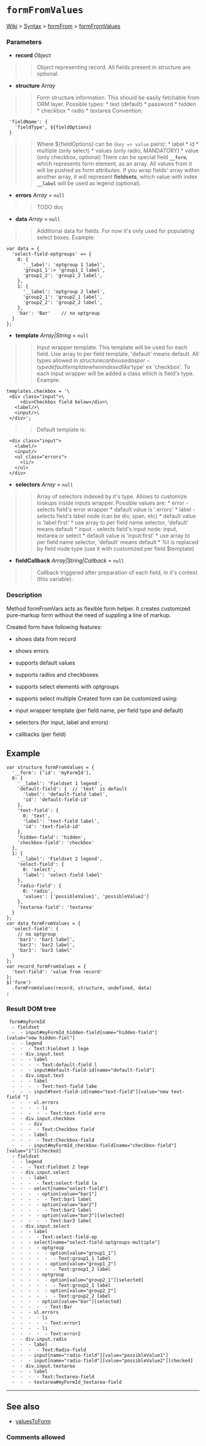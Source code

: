 # `formFromValues` #
[Wiki](http://code.google.com/p/querytemplates/w/list) > [Syntax](Syntax.md) > [formFrom](formFromSyntax.md) > [formFromValues](formFromValuesMethodJS.md)
### Parameters ###
  * **record** _Object_
> > Object representing record. All fields present in structure are optional.
  * **structure** _Array_
> > Form structure information. This should be easily fetchable from ORM layer.  Possible types:
      * text (default)
      * password
      * hidden
      * checkbox
      * radio
      * textarea
> > Convention:
```
 'fieldName': {
   'fieldType', ${fieldOptions}
 }

```
> > Where ${fieldOptions} can be (`key => value` pairs):
      * label
      * id
      * multiple (only select)
      * values (only radio, MANDATORY)
      * value (only checkbox, optional)
> > There can be special field **`__form`**, which represents form element, as an array.  All values from it will be pushed as form attributes.  If you wrap fields' array within another array, it will represent **fieldsets**,  which value with index **`__label`** will be used as legend (optional).
  * **errors** _Array_ = `null`
> > TODO doc
  * **data** _Array_ = `null`
> > Additional data for fields. For now it's only used for populating select boxes.  Example:
```
var data = {
  'select-field-optgroups' => {
    0: {
      '__label': 'optgroup 1 label',
      'group1_1':> 'group1_1 label',
      'group1_2': 'group1_2 label',
    },
    1: {
      '__label': 'optgroup 2 label',
      'group2_1': 'group2_1 label',
      'group2_2': 'group2_2 label',
    },
    'bar': 'Bar'    // no optgroup
  }
};
```

  * **template** _Array|String_ = `null`
> > Input wrapper template. This template will be used for each field. Use array  to per field template, 'default' means default.  All types allowed in $structure can be used as per-type default template  when indexed like '$type' ex 'checkbox'.  To each input wrapper will be added a class which is field's type.  Example:
```
templates.checkbox = '\
 <div class="input">\
     <div>Checkbox field below</div>\
   <label/>\
   <input/>\
 </div>';

```
> > Default template is:
```
 <div class="input">
   <label/>
   <input/>
   <ul class="errors">
     <li/>
   </ul>
 </div>

```

  * **selectors** _Array_ = `null`
> > Array of selectors indexed by it's type. Allows to customize lookups inside  inputs wrapper. Possible values are:
      * error - selects field's error wrapper
        * dafault value is '.errors'
      * label - selects field's label node (can be div, span, etc)
        * default value is 'label:first'
        * use array to per field name selector, 'default' means default
      * input - selects field's input node: input, textarea or select
        * default value is 'input:first'
        * use array to per field name selector, 'default' means default
        * %t is replaced by field node type (use it with customized per field $template)
  * **fieldCallback** _Array|String|Callback_ = `null`
> > Callback triggered after preparation of each field, in it's context (this variable).


### Description ###
Method formFromVars acts as flexible form helper. It creates customized  pure-markup form without the need of suppling a line of markup.

Created form have following features:

  * shows data from record
  * shows errors
  * supports default values
  * supports radios and checkboxes
  * supports select elements with optgroups
  * supports select multiple
Created form can be customized using:

  * input wrapper template (per field name, per field type and default)
  * selectors (for input, label and errors)
  * callbacks (per field)
## Example ##
```
var structure_formFromValues = {
  '__form': {'id': 'myFormId'},
  0: { 
    '__label': 'Fieldset 1 legend',
    'default-field': {  // 'text' is default
      'label': 'default-field label',
      'id': 'default-field-id'
    },
    'text-field': {
      0: 'text',
      'label': 'text-field label',
      'id': 'text-field-id'
    },
    'hidden-field': 'hidden',
    'checkbox-field': 'checkbox'
  },
  1: {
    '__label': 'Fieldset 2 legend',
    'select-field': {
      0: 'select', 
      'label': 'select-field label'
    },
    'radio-field': {
      0: 'radio', 
      'values': ['possibleValue1', 'possibleValue2']
    },
    'textarea-field': 'textarea'
  }
};
var data_formFromValues = {
  'select-field': {
    // no optgroup
    'bar1': 'bar1 label',
    'bar2': 'bar2 label',
    'bar3': 'bar3 label'
  }
};
var record_formFromValues = {
  'text-field': 'value from record'
};
$('form')
  .formFromValues(record, structure, undefined, data)
;
```
### Result DOM tree ###
```
 form#myFormId
  - fieldset
  -  - input#myFormId_hidden-field[name="hidden-field"][value="new hidden-fiel"]
  -  - legend
  -  -  - Text:Fieldset 1 lege
  -  - div.input.text
  -  -  - label
  -  -  -  - Text:default-field l
  -  -  - input#default-field-id[name="default-field"]
  -  - div.input.text
  -  -  - label
  -  -  -  - Text:text-field labe
  -  -  - input#text-field-id[name="text-field"][value="new text-field "]
  -  -  - ul.errors
  -  -  -  - li
  -  -  -  -  - Text:text-field erro
  -  - div.input.checkbox
  -  -  - div
  -  -  -  - Text:Checkbox field
  -  -  - label
  -  -  -  - Text:Checkbox-field
  -  -  - input#myFormId_checkbox-field[name="checkbox-field"][value="1"][checked]
  - fieldset
  -  - legend
  -  -  - Text:Fieldset 2 lege
  -  - div.input.select
  -  -  - label
  -  -  -  - Text:select-field la
  -  -  - select[name="select-field"]
  -  -  -  - option[value="bar1"]
  -  -  -  -  - Text:bar1 label
  -  -  -  - option[value="bar2"]
  -  -  -  -  - Text:bar2 label
  -  -  -  - option[value="bar3"][selected]
  -  -  -  -  - Text:bar3 label
  -  - div.input.select
  -  -  - label
  -  -  -  - Text:select-field-op
  -  -  - select[name="select-field-optgroups-multiple"]
  -  -  -  - optgroup
  -  -  -  -  - option[value="group1_1"]
  -  -  -  -  -  - Text:group1_1 label
  -  -  -  -  - option[value="group1_2"]
  -  -  -  -  -  - Text:group1_2 label
  -  -  -  - optgroup
  -  -  -  -  - option[value="group2_1"][selected]
  -  -  -  -  -  - Text:group2_1 label
  -  -  -  -  - option[value="group2_2"]
  -  -  -  -  -  - Text:group2_2 label
  -  -  -  - option[value="bar"][selected]
  -  -  -  -  - Text:Bar
  -  -  - ul.errors
  -  -  -  - li
  -  -  -  -  - Text:error1
  -  -  -  - li
  -  -  -  -  - Text:error2
  -  - div.input.radio
  -  -  - label
  -  -  -  - Text:Radio-field
  -  -  - input[name="radio-field"][value="possibleValue1"]
  -  -  - input[name="radio-field"][value="possibleValue2"][checked]
  -  - div.input.textarea
  -  -  - label
  -  -  -  - Text:Textarea-field
  -  -  - textarea#myFormId_textarea-field

```

---


## See also ##
  * [valuesToForm](valuesToFormMethodJS.md)


### Comments allowed ###